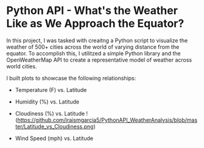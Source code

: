 # Python API - What's the Weather Like as We Approach the Equator?

In this project, I was tasked with creaitng a Python script to visualize the weather of 500+ cities across the world of varying distance from the equator. To accomplish this, I utilitzed a simple Python library and the OpenWeatherMap API to create a representative model of weather across world cities.

I built plots to showcase the following relationships:
* Temperature (F) vs. Latitude

* Humidity (%) vs. Latitude
* Cloudiness (%) vs. Latitude
! (https://github.com/iraismgarcia5/PythonAPI_WeatherAnalysis/blob/master/Latitude_vs_Cloudiness.png)

* Wind Speed (mph) vs. Latitude
